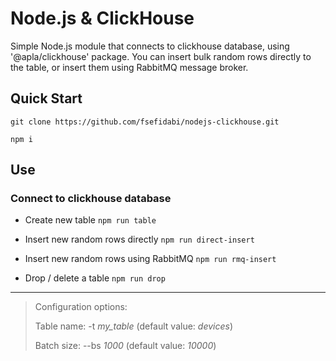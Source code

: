 # Node.js & ClickHouse

Simple Node.js module that connects to clickhouse database, using '@apla/clickhouse' package. You can insert bulk random rows directly to the table, or insert them using RabbitMQ message broker.

## Quick Start

 ```
git clone https://github.com/fsefidabi/nodejs-clickhouse.git

npm i
  ```

## Use

### Connect to clickhouse database

- Create new table `npm run table`
  
- Insert new random rows directly `npm run direct-insert`

- Insert new random rows using RabbitMQ `npm run rmq-insert`

- Drop / delete a table `npm run drop`

---

> Configuration options:
> 
> Table name: -t _my_table_ (default value: _devices_)
> 
> Batch size: --bs _1000_ (default value: _10000_)
